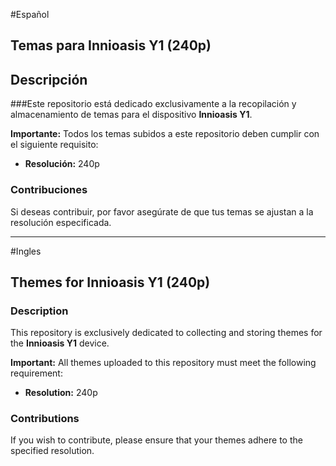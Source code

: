 #Español

## Temas para Innioasis Y1 (240p)

## Descripción

###Este repositorio está dedicado exclusivamente a la recopilación y almacenamiento de temas para el dispositivo **Innioasis Y1**.

**Importante:** Todos los temas subidos a este repositorio deben cumplir con el siguiente requisito:
* **Resolución:** 240p

### Contribuciones

Si deseas contribuir, por favor asegúrate de que tus temas se ajustan a la resolución especificada.

---
#Ingles
## Themes for Innioasis Y1 (240p)

### Description

This repository is exclusively dedicated to collecting and storing themes for the **Innioasis Y1** device.

**Important:** All themes uploaded to this repository must meet the following requirement:
* **Resolution:** 240p

### Contributions

If you wish to contribute, please ensure that your themes adhere to the specified resolution.

